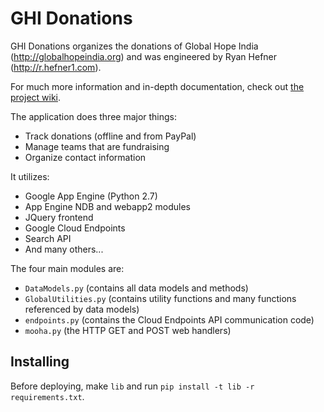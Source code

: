 GHI Donations
=============

GHI Donations organizes the donations of Global Hope India (http://globalhopeindia.org) and was engineered by Ryan Hefner (http://r.hefner1.com).

For much more information and in-depth documentation, check out [the project wiki](https://github.com/rhefner1/ghidonations/wiki).

The application does three major things:
 - Track donations (offline and from PayPal)
 - Manage teams that are fundraising
 - Organize contact information

It utilizes:

 - Google App Engine (Python 2.7)
 - App Engine NDB and webapp2 modules
 - JQuery frontend
 - Google Cloud Endpoints
 - Search API
 - And many others...

The four main modules are:
 - `DataModels.py` (contains all data models and methods)
 - `GlobalUtilities.py` (contains utility functions and many functions referenced by data models)
 - `endpoints.py` (contains the Cloud Endpoints API communication code)
 - `mooha.py` (the HTTP GET and POST web handlers)

## Installing
Before deploying, make `lib` and run `pip install -t lib -r requirements.txt`.